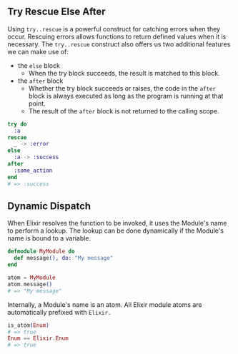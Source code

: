 ## Try Rescue Else After

Using `try..rescue` is a powerful construct for catching errors when they occur. Rescuing errors allows functions to return defined values when it is necessary. The `try..rescue` construct also offers us two additional features we can make use of:

- the `else` block
  - When the try block succeeds, the result is matched to this block.
- the `after` block
  - Whether the try block succeeds or raises, the code in the `after` block is always executed as long as the program is running at that point.
  - The result of the `after` block is not returned to the calling scope.

```elixir
try do
  :a
rescue
  _ -> :error
else
  :a -> :success
after
  :some_action
end
# => :success
```

## Dynamic Dispatch

When Elixir resolves the function to be invoked, it uses the Module's name to perform a lookup. The lookup can be done dynamically if the Module's name is bound to a variable.

```elixir
defmodule MyModule do
  def message(), do: "My message"
end

atom = MyModule
atom.message()
# => "My message"
```

Internally, a Module's name is an atom. All Elixir module atoms are automatically prefixed with `Elixir.`

```elixir
is_atom(Enum)
# => true
Enum == Elixir.Enum
# => true
```
